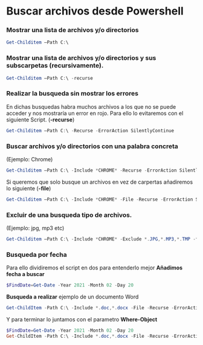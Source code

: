 # Buscar archivos desde Powershell

### Mostrar una lista de archivos y/o directorios
```powershell
Get-Childitem –Path C:\
```

### Mostrar una lista de archivos y/o directorios y sus subscarpetas (recursivamente).
```powershell
Get-Childitem –Path C:\ -recurse
```

### Realizar la busqueda sin mostrar los errores
En dichas busquedas habra muchos archivos a los que no se puede acceder y nos mostraría un error en rojo. Para ello lo evitaremos con el siguiente Script. (**-recurse**)

```powershell
Get-Childitem –Path C:\ -Recurse -ErrorAction SilentlyContinue
```

### Buscar archivos y/o directorios con una palabra concreta 
(Ejemplo: Chrome)

```powershell
Get-Childitem –Path C:\ -Include *CHROME* -Recurse -ErrorAction SilentlyContinue
```
Si queremos que solo busque un archivos en vez de carpertas añadiremos lo siguiente (**-file**)
```powershell
Get-Childitem –Path C:\ -Include *CHROME* -File -Recurse -ErrorAction SilentlyContinue
```

### Excluir de una busqueda tipo de archivos. 
(Ejemplo: jpg, mp3 etc)
```powershell
Get-Childitem –Path C:\ -Include *CHROME* -Exclude *.JPG,*.MP3,*.TMP -file -Recurse -ErrorAction SilentlyContinue
```

### Busqueda por fecha

Para ello dividiremos el script en dos para entenderlo mejor
**Añadimos fecha a buscar**
```powershell
$FindDate=Get-Date -Year 2021 -Month 02 -Day 20
```
**Busqueda a realizar** ejemplo de un documento Word
```powershell
Get-ChildItem -Path C:\ -Include *.doc,*.docx -File -Recurse -ErrorAction SilentlyContinue
```

Y para terminar lo juntamos con el parametro **Where-Object**
```powershell
$FindDate=Get-Date -Year 2021 -Month 02 -Day 20
Get-ChildItem -Path C:\ -Include *.doc,*.docx -File -Recurse -ErrorAction SilentlyContinue | Where-Object { $_.LastWriteTime -ge $FindDate }
```




